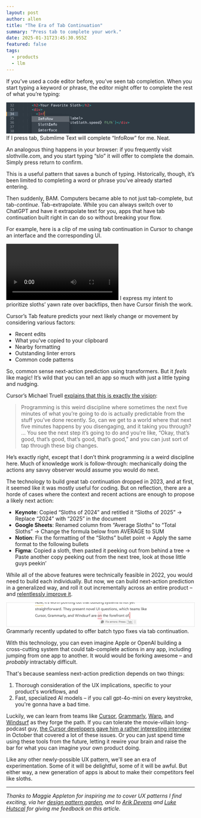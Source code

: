 ```yaml
---
layout: post
author: allen
title: "The Era of Tab Continuation"
summary: "Press tab to complete your work."
date: 2025-01-31T23:45:30.955Z
featured: false
tags:
  - products
  - llm
---
```


If you’ve used a code editor before, you’ve seen tab completion. When you start typing a keyword or phrase, the editor might offer to complete the rest of what you’re typing:

<div class="centered">
<img src="/images/2025/sublime-complete.jpg" alt="Sublime Text offers to complete InfoRow" />
If I press tab, Submlime Text will complete “InfoRow” for me. Neat.
</div>

An analogous thing happens in your browser: if you frequently visit slothville.com, and you start typing “slo” it will offer to complete the domain. Simply press return to confirm.

This is a useful pattern that saves a bunch of typing. Historically, though, it’s been limited to completing a word or phrase you’ve already started entering.

Then suddenly, BAM. Computers became able to not just tab-complete, but tab-*continue*. Tab-extrapolate. While you can always switch over to ChatGPT and have it extrapolate text for you, apps that have tab continuation built right in can do so without breaking your flow.

For example, here is a clip of me using tab continuation in Cursor to change an interface and the corresponding UI.

<div class="centered">
<video controls loop style="max-width: 100%;">
  <source src="/images/2025/cursor-tab-11.mp4" type="video/mp4">
</video>
I express my intent to prioritize sloths’ yawn rate over backflips, then have Cursor finish the work.
</div>

Cursor’s Tab feature predicts your next likely change or movement by considering various factors:

- Recent edits
- What you’ve copied to your clipboard
- Nearby formatting
- Outstanding linter errors
- Common code patterns

So, common sense next-action prediction using transformers. But it _feels_ like magic! It’s wild that you can tell an app so much with just a little typing and nudging.

Cursor’s Michael Truell [explains that this is exactly the vision](https://lexfridman.com/cursor-team-transcript/):

> Programming is this weird discipline where sometimes the next five minutes of what you’re going to do is actually predictable from the stuff you’ve done recently. So, can we get to a world where that next five minutes happens by you disengaging, and it taking you through? … You see the next step it’s going to do and you’re like, “Okay, that’s good, that’s good, that’s good, that’s good,” and you can just sort of tap through these big changes.

He’s exactly right, except that I don’t think programming _is_ a weird discipline here. Much of knowledge work is follow-through: mechanically doing the actions any savvy observer would assume you would do next.

The technology to build great tab continuation dropped in 2023, and at first, it seemed like it was mostly useful for coding. But on reflection, there are a horde of cases where the context and recent actions are enough to propose a likely next action:

- **Keynote**: Copied “Sloths of 2024” and retitled it “Sloths of 2025” → Replace “2024” with “2025” in the document
- **Google Sheets**: Renamed column from “Average Sloths” to “Total Sloths” → Change the formula below from AVERAGE to SUM
- **Notion**: Fix the formatting of the “Sloths” bullet point → Apply the same format to the following bullets
- **Figma**: Copied a sloth, then pasted it peeking out from behind a tree → Paste another copy peeking out from the next tree, look at those little guys peekin’

While all of the above features were technically feasible in 2022, you would need to build each individually. But now, we can build next-action prediction in a generalized way, and roll it out incrementally across an entire product – and [relentlessly improve it](https://www.cursor.com/blog/tab-update).

<div class="centered">
<img src="/images/2025/grammarly-tab.jpg" alt="Grammarly recently updated to offer batch typo fixes via tab continuation." />
Grammarly recently updated to offer batch typo fixes via tab continuation.
</div>

With this technology, you can even imagine Apple or OpenAI building a cross-cutting system that could tab-complete actions in any app, including jumping from one app to another. It would would be forking awesome – and *probably* intractably difficult.

That's because seamless next-action prediction depends on two things:

1. Thorough consideration of the UX implications, specific to your product's workflows, and
2. Fast, specialized AI models – if you call gpt-4o-mini on every keystroke, you're gonna have a bad time.

Luckily, we can learn from teams like [Cursor](https://www.cursor.com/), [Grammarly](https://www.grammarly.com/), [Warp](https://www.warp.dev/), and [Windsurf](https://codeium.com/windsurf) as they forge the path. If you can tolerate the movie-villain long-podcast guy, [the Cursor developers gave him a rather interesting interview](https://www.youtube.com/watch?v=oFfVt3S51T4) in October that covered a lot of these issues. Or you can just spend time using these tools from the future, letting it rewire your brain and raise the bar for what you can imagine your own product doing.

Like any other newly-possible UX pattern, we'll see an era of experimentation. Some of it will be delightful, some of it will be awful. But either way, a new generation of apps is about to make their competitors feel like sloths.

---

*Thanks to Maggie Appleton for inspiring me to cover UX patterns I find exciting, via her [design pattern garden](https://maggieappleton.com/patterns), and to [Arik Devens](https://danieltiger.com/) and [Luke Hutscal](http://lukehutscal.com/) for giving me feedback on this article.*
